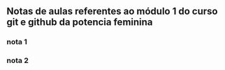 ## Notas de aulas referentes ao módulo 1 do curso git e github da potencia feminina


### nota 1

### nota 2